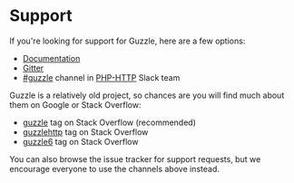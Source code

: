 # Support

If you're looking for support for Guzzle, here are a few options:

- [Documentation](http://guzzlephp.org/)
- [Gitter](https://gitter.im/guzzle/guzzle)
- [#guzzle](https://php-http.slack.com/messages/CE6UAAKL4/) channel in [PHP-HTTP](http://php-http.org) Slack team

Guzzle is a relatively old project, so chances are you will find
much about them on Google or Stack Overflow:

- [guzzle](https://stackoverflow.com/questions/tagged/guzzle) tag on Stack Overflow (recommended)
- [guzzlehttp](https://stackoverflow.com/questions/tagged/guzzlehttp) tag on Stack Overflow
- [guzzle6](https://stackoverflow.com/questions/tagged/guzzle6) tag on Stack Overflow


You can also browse the issue tracker for support requests,
but we encourage everyone to use the channels above instead.
